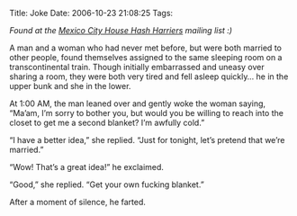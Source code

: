 Title: Joke
Date: 2006-10-23 21:08:25
Tags: 

<p><em>Found at the <a target="_blank" href="http://www.mchhh.com/">Mexico City House Hash Harriers</a> mailing list :) </em></p>

<p>A man and a woman who had never met before, but were both married to other people, found themselves assigned to the same sleeping room on a transcontinental train. Though initially embarrassed and uneasy over sharing a room, they were both very tired and fell asleep quickly&#8230; he in the upper bunk and she in the lower.</p>

<p>At 1:00 AM, the man leaned over and gently woke the woman saying, &#8220;Ma&#8217;am, I&#8217;m sorry to bother you, but would you be willing to reach into the closet to get me a second blanket? I&#8217;m awfully cold.&#8221;</p>

<p>&#8220;I have a better idea,&#8221; she replied. &#8220;Just for tonight, let&#8217;s pretend that we&#8217;re married.&#8221;</p>

<p>&#8220;Wow! That&#8217;s a great idea!&#8221; he exclaimed.</p>

<p>&#8220;Good,&#8221; she replied. &#8220;Get your own fucking blanket.&#8221;</p>

<p>After a moment of silence, he farted.</p>
